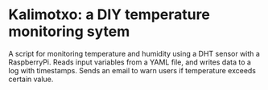 # Kalimotxo: a DIY temperature monitoring sytem
A script for monitoring temperature and humidity using a DHT sensor
with a RaspberryPi. Reads input variables from a YAML file, and writes data to a
log with timestamps. Sends an email to warn users if temperature exceeds certain
value.
